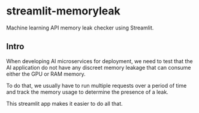 # streamlit-memoryleak

Machine learning API memory leak checker using Streamlit.

## Intro

When developing AI microservices for deployment, we need to test that the AI application do not have any discreet memory leakage that can consume either the GPU or RAM memory.

To do that, we usually have to run multiple requests over a period of time and track the memory usage to determine the presence of a leak.

This streamlit app makes it easier to do all that.

